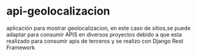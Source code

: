 # api-geolocalizacion
aplicación para mostrar geolocalizacion, en este caso de sitios,se puede adaptar para consumir APIS en  diversos proyectos debido a que esta realizado para consumir apis de terceros y se realizo con  Django Rest Framework
